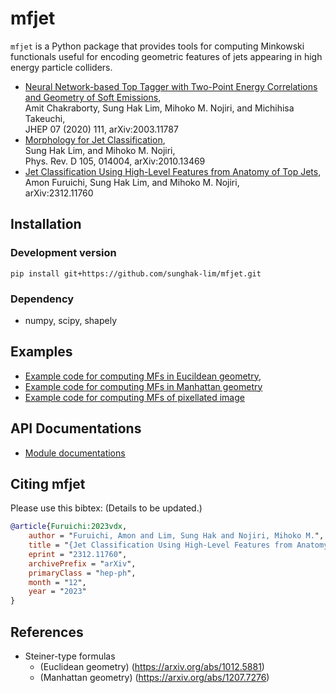 # mfjet

`mfjet` is a Python package that provides tools for computing Minkowski functionals useful for encoding geometric features of jets appearing in high energy particle colliders.


 * [Neural Network-based Top Tagger with Two-Point Energy Correlations and Geometry of Soft Emissions](https://doi.org/10.1007/JHEP07%282020%29111), <br />
    Amit Chakraborty, Sung Hak Lim, Mihoko M. Nojiri, and Michihisa Takeuchi, <br />
    JHEP 07 (2020) 111, arXiv:2003.11787
 * [Morphology for Jet Classification](https://journals.aps.org/prd/abstract/10.1103/PhysRevD.105.014004), <br />
    Sung Hak Lim, and Mihoko M. Nojiri, <br />
    Phys. Rev. D 105, 014004, arXiv:2010.13469
 * [Jet Classification Using High-Level Features from Anatomy of Top Jets](https://arxiv.org/abs/2312.11760), <br />
    Amon Furuichi, Sung Hak Lim, and Mihoko M. Nojiri, <br />
    arXiv:2312.11760

Installation
------------

### Development version
```
pip install git+https://github.com/sunghak-lim/mfjet.git
```

### Dependency
 * numpy, scipy, shapely

Examples
-------
 * [Example code for computing MFs in Eucildean geometry](examples/Tutorial_MF_Euclidean.ipynb),
 * [Example code for computing MFs in Manhattan geometry](examples/Tutorial_MF_Manhattan.ipynb)
 * [Example code for computing MFs of pixellated image](examples/Tutorial_MF_Pixel.ipynb)

API Documentations
------------------
 * [Module documentations](https://mfjet.readthedocs.io/en/latest/py-modindex.html)

Citing mfjet
------------
Please use this bibtex: (Details to be updated.)
```bibtex
@article{Furuichi:2023vdx,
    author = "Furuichi, Amon and Lim, Sung Hak and Nojiri, Mihoko M.",
    title = "{Jet Classification Using High-Level Features from Anatomy of Top Jets}",
    eprint = "2312.11760",
    archivePrefix = "arXiv",
    primaryClass = "hep-ph",
    month = "12",
    year = "2023"
}
```

References
----------
 * Steiner-type formulas
   * (Euclidean geometry) (https://arxiv.org/abs/1012.5881)
   * (Manhattan geometry) (https://arxiv.org/abs/1207.7276)
